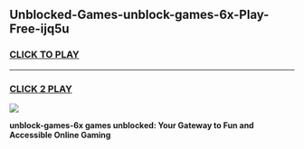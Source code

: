 
## Unblocked-Games-unblock-games-6x-Play-Free-ijq5u
<h3>
<a href="https://premium76.site?title=unblock-games-6x&ref=24M">CLICK TO PLAY</a></h3>
<hr>

<h3>
<a href="https://premium76.site?title=unblock-games-6x&ref=24M">CLICK 2 PLAY</a>
  
</h3>

<a href="https://premium76.site?title=unblock-games-6x&ref=24M"><img src="https://clearcache.store/games.png"></a>


**unblock-games-6x games unblocked: Your Gateway to Fun and Accessible Online Gaming**
